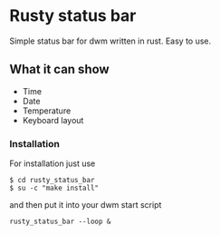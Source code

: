 # Rusty status bar
Simple status bar for dwm written in rust. Easy to use.

## What it can show
   - Time
   - Date
   - Temperature
   - Keyboard layout

### Installation
For installation just use
```
$ cd rusty_status_bar
$ su -c "make install"
```
and then put it into your dwm start script
```
rusty_status_bar --loop &
```